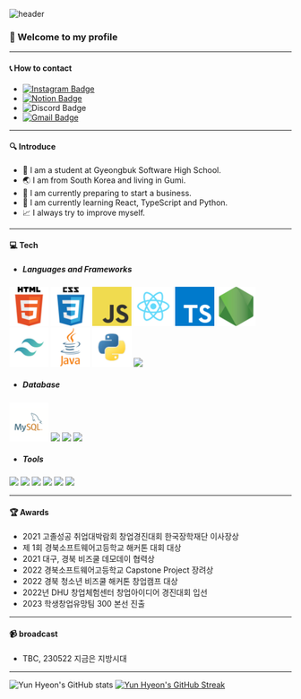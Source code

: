 ![header](https://capsule-render.vercel.app/api?type=slice&color=auto&height=300&section=header&text=Yun%20Hyeon%20Kim&fontSize=90)

### 👋 Welcome to my profile

---
#### 📞 How to contact 
- [![Instagram Badge](https://img.shields.io/badge/Instagram-ff69b4?style=flat-square&logo=instagram&logoColor=white&link=https://www.instagram.com/yunhyeon._.05/)](https://www.instagram.com/yunhyeon._.05/) 
- [![Notion Badge](https://img.shields.io/badge/Notion-ffffff?style=flat-square&logo=notion&logoColor=black&link=https://easy-dodo-bf0.notion.site/KYH-Portfolio-b5d1f9d8d88d4f029c65120123782496)](https://easy-dodo-bf0.notion.site/KYH-Portfolio-b5d1f9d8d88d4f029c65120123782496) 
- ![Discord Badge](https://img.shields.io/badge/KYH＃1470-5865F2?style=flat-square&logo=discord&logoColor=white) 
- [![Gmail Badge](https://img.shields.io/badge/kyhofficial05@gmail.com-EA4335?style=flat-square&logo=gmail&logoColor=white)](mailto:kyhofficial05@gmail.com)

---
#### 🔍 Introduce

- 🏫 I am a student at Gyeongbuk Software High School.
- 🌏 I am from South Korea and living in Gumi.
- 🏢 I am currently preparing to start a business.
- 🌱 I am currently learning React, TypeScript and Python.
- 📈 I always try to improve myself.

---
#### 💻 Tech

- ##### Languages and Frameworks

<code><img height="70" src="https://raw.githubusercontent.com/github/explore/80688e429a7d4ef2fca1e82350fe8e3517d3494d/topics/html/html.png"></code> <code><img height="70" src="https://raw.githubusercontent.com/github/explore/80688e429a7d4ef2fca1e82350fe8e3517d3494d/topics/css/css.png"></code> <code><img height="70" src="https://raw.githubusercontent.com/github/explore/80688e429a7d4ef2fca1e82350fe8e3517d3494d/topics/javascript/javascript.png"></code> <code><img height="70" src="https://raw.githubusercontent.com/github/explore/80688e429a7d4ef2fca1e82350fe8e3517d3494d/topics/react/react.png"></code> <code><img height="70" src="https://raw.githubusercontent.com/github/explore/80688e429a7d4ef2fca1e82350fe8e3517d3494d/topics/typescript/typescript.png"></code> <code><img height="70" src="https://raw.githubusercontent.com/github/explore/80688e429a7d4ef2fca1e82350fe8e3517d3494d/topics/nodejs/nodejs.png"></code> <code><img height="70" src="https://raw.githubusercontent.com/github/explore/80688e429a7d4ef2fca1e82350fe8e3517d3494d/topics/tailwind/tailwind.png"></code> <code><img height="70" src="https://raw.githubusercontent.com/github/explore/80688e429a7d4ef2fca1e82350fe8e3517d3494d/topics/java/java.png"></code> <code><img height="70" src="https://raw.githubusercontent.com/github/explore/80688e429a7d4ef2fca1e82350fe8e3517d3494d/topics/python/python.png"></code> <code><img height="70" src="https://user-images.githubusercontent.com/92522544/209036004-77b02026-eab0-4783-92e3-fcf6e39545d2.png"></code> <br />

- ##### Database

<code><img height="70" src="https://raw.githubusercontent.com/github/explore/80688e429a7d4ef2fca1e82350fe8e3517d3494d/topics/mysql/mysql.png"></code> <code><img height="70" src="https://images-na.ssl-images-amazon.com/images/I/41QodfboFdL.png"></code>
<code><img height="70" src="https://encrypted-tbn0.gstatic.com/images?q=tbn:ANd9GcR8t0A8mwWx62FT5k9xVWZcy_K5eH4RrZCfTw&usqp=CAU"></code>
<code><img height="70" src="https://appwrite.io/assets/logomark/logo.png"></code>
<br>

- ##### Tools

<code><img height="70" src="https://code.visualstudio.com/assets/apple-touch-icon.png"></code>
<code><img height="70" src="https://upload.wikimedia.org/wikipedia/commons/thumb/2/2c/Visual_Studio_Icon_2022.svg/1200px-Visual_Studio_Icon_2022.svg.png"></code >
<code><img height="70" src="https://www.jetbrains.com/company/brand/img/jetbrains_logo.png"></code>
<code><img height="70" src="https://resources.jetbrains.com/storage/products/intellij-idea/img/meta/intellij-idea_logo_300x300.png"></code>
<code><img height="70" src="https://resources.jetbrains.com/storage/products/pycharm/img/meta/pycharm_logo_300x300.png"></code>
<code><img height="70" src="https://upload.wikimedia.org/wikipedia/commons/thumb/c/c2/Adobe_XD_CC_icon.svg/2101px-Adobe_XD_CC_icon.svg.png"></code>
<!-- <code><img height="70" src="https://raw.githubusercontent.com/github/explore/80688e429a7d4ef2fca1e82350fe8e3517d3494d/topics/npm/npm.png"></code> -->

---

#### 🏆 Awards

- 2021 고졸성공 취업대박람회 창업경진대회 한국장학재단 이사장상
- 제 1회 경북소프트웨어고등학교 해커톤 대회 대상
- 2021 대구, 경북 비즈쿨 데모데이 협력상
- 2022 경북소프트웨어고등학교 Capstone Project 장려상
- 2022 경북 청소년 비즈쿨 해커톤 창업캠프 대상
- 2022년 DHU 창업체험센터 창업아이디어 경진대회 입선
- 2023 학생창업유망팀 300 본선 진출

---

#### 📹 broadcast
- TBC, 230522 지금은 지방시대

---

![Yun Hyeon's GitHub stats](https://github-readme-stats.vercel.app/api?username=KYH-code)
[![Yun Hyeon's GitHub Streak](http://github-readme-streak-stats.herokuapp.com?user=KYH-code)](https://git.io/streak-stats)
